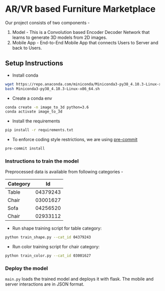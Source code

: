 # AR/VR based Furniture Marketplace

Our project consists of two components -

1. Model - This is a Convolution based Encoder Decoder Network that learns to generate 3D models from 2D images.
2. Mobile App - End-to-End Mobile App that connects Users to Server and back to Users.

## Setup Instructions

- Install conda

```bash
wget https://repo.anaconda.com/miniconda/Miniconda3-py38_4.10.3-Linux-x86_64.sh
bash Miniconda3-py38_4.10.3-Linux-x86_64.sh
```

- Create a conda env

```bash
conda create -n image_to_3d python=3.6
conda activate image_to_3d
```

- Install the requirements

```bash
pip install -r requirements.txt
```

- To enforce coding style restrictions, we are using [pre-commit](https://pre-commit.com/)

```bash
pre-commit install
```

### Instructions to train the model

Preprocessed data is available from following categories -

|    Category   |      Id       |
| ------------- | ------------- |
| Table         | 04379243      |
| Chair         | 03001627      |
| Sofa          | 04256520      |
| Chair         | 02933112      |


- Run shape training script for table category:

``` bash
python train_shape.py --cat_id 04379243
```

- Run color training script for chair category:

``` bash
python train_color.py --cat_id 03001627
```

### Deploy the model

`main.py` loads the trained model and deploys it with flask. The mobile and server interactions are in JSON format.
